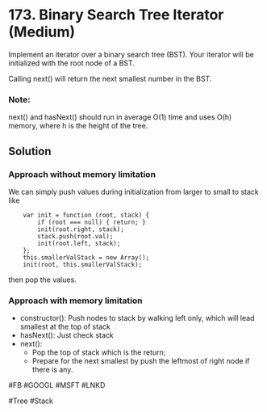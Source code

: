 # 173. Binary Search Tree Iterator (Medium)

Implement an iterator over a binary search tree (BST). Your iterator will be initialized with the root node of a BST.

Calling next() will return the next smallest number in the BST.

### Note:
next() and hasNext() should run in average O(1) time and uses O(h) memory, where h is the height of the tree.

## Solution
### Approach without memory limitation
We can simply push values during initialization from larger to small to stack like
```JS
    var init = function (root, stack) {
        if (root === null) { return; }
        init(root.right, stack);
        stack.push(root.val);
        init(root.left, stack);
    };
    this.smallerValStack = new Array();
    init(root, this.smallerValStack);
```
then pop the values.

### Approach with memory limitation
- constructor(): Push nodes to stack by walking left only, which will lead smallest at the top of stack
- hasNext(): Just check stack
- next():
  - Pop the top of stack which is the return;
  - Prepare for the next smallest by push the leftmost of right node if there is any.

#FB #GOOGL #MSFT #LNKD

#Tree #Stack
